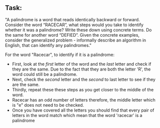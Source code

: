 ## Task:

"A palindrome is a word that reads identically backward or forward. Consider the word “RACECAR”, what steps would you take to identify whether it was a palindrome? Write these down using concrete terms. Do the same for another word “DEFIED”.
Given the concrete examples, consider the generalized problem - informally describe an algorithm in English, that can identify any palindromes."

For the word "Racecar", to identify if it is a palindrome:
 * First, look at the *first* letter of the word and the *last* letter and check if they are the same. Due to the fact that they are both the letter 'R', the word could still be a palindrome.
 * Next, check the *second* letter and the *second* to last letter to see if they are the same.
 * Thirdly, repeat these these steps as you get closer to the middle of the word.
 * Racecar has an odd number of letters therefore, the middle letter which is "e" does not need to be checked.
 * Once you have covered all the letters you should find that every pair of letters in the word match which mean that the word 'racecar' is a palindrome
